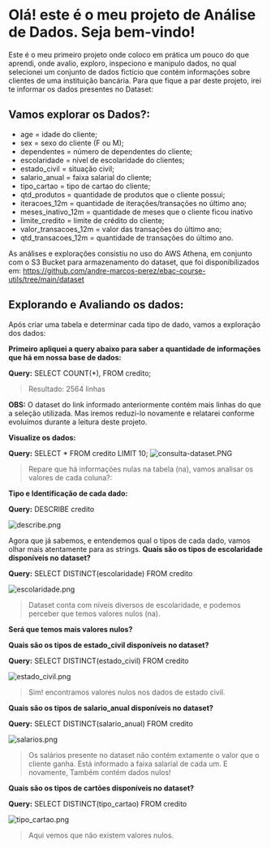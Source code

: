 # **Olá! este é o meu projeto de Análise de Dados. Seja bem-vindo!**
 Este é o meu primeiro projeto onde coloco em prática um pouco do que aprendi, onde avalio, exploro, inspeciono e manipulo dados, no qual selecionei um conjunto de dados fictício que contém informações sobre clientes de uma instituição bancária.
     Para que fique a par deste projeto, irei te informar os dados presentes no Dataset:
     
 ## Vamos explorar os Dados?:
* age = idade do cliente;
* sex = sexo do cliente (F ou M);
* dependentes = número de dependentes do cliente;
* escolaridade = nível de escolaridade do clientes;
* estado_civil = situação civil;
* salario_anual = faixa salarial do cliente;
* tipo_cartao = tipo de cartao do cliente;
* qtd_produtos = quantidade de produtos que o cliente possui;
* iteracoes_12m = quantidade de iterações/transações no último ano;
* meses_inativo_12m = quantidade de meses que o cliente ficou inativo
* limite_credito = limite de crédito do cliente;
* valor_transacoes_12m = valor das transações do último ano;
* qtd_transacoes_12m  = quantidade de transações do último ano.

As análises e explorações consistiu no uso do AWS Athena, em conjunto com o S3 Bucket para armazenamento do dataset, que foi disponibilizados em: https://github.com/andre-marcos-perez/ebac-course-utils/tree/main/dataset

## **Explorando e Avaliando os dados:**

Após criar uma tabela e determinar cada tipo de dado, vamos a exploração dos dados:

**Primeiro apliquei a query abaixo para saber a quantidade de informações que há em nossa base de dados:**

**Query:**
SELECT COUNT(*), FROM credito;
> Resultado: 2564 linhas


**OBS:** O dataset do link informado anteriormente contém mais linhas do que a seleção utilizada. Mas iremos reduzi-lo novamente e relatarei conforme evoluímos durante a leitura deste projeto.

**Visualize os dados:** 

**Query:**
SELECT * FROM credito LIMIT 10;
![consulta-dataset.PNG](attachment:d2311748-a249-48a4-9e8a-2e821b566670.png)

> Repare que há informações nulas na tabela (na), vamos analisar os valores de cada coluna?:


**Tipo e Identificação de cada dado:**

**Query:**
DESCRIBE credito

![describe.png](attachment:5d3c4aa1-1831-4d29-88d2-de9733efe75a.png)


Agora que já sabemos, e entendemos qual o tipos de cada dado, vamos olhar mais atentamente para as strings.
**Quais são os tipos de escolaridade disponíveis no dataset?**

**Query:**
SELECT DISTINCT(escolaridade) FROM credito

![escolaridade.png](attachment:269fcc50-a0f2-4628-8992-472872ac772a.png)

> Dataset conta com níveis diversos de escolaridade, e podemos perceber que temos valores nulos (na).


**Será que temos mais valores nulos?**

**Quais são os tipos de estado_civil disponíveis no dataset?**

**Query:**
SELECT DISTINCT(estado_civil) FROM credito

![estado_civil.png](attachment:a74b6cf2-4416-41eb-bb5d-2d1929c93b9b.png)

> Sim! encontramos valores nulos nos dados de estado civil.


**Quais são os tipos de salario_anual disponíveis no dataset?**

**Query:** 
SELECT DISTINCT(salario_anual) FROM credito

![salarios.png](attachment:00357bb5-227e-44ee-b8c0-a4749bccd694.png)

> Os salários presente no dataset não contém extamente o valor que o cliente ganha. Está informado a faixa salarial de cada um. E novamente, Também contém dados nulos!


**Quais são os tipos de cartões disponíveis no dataset?**

**Query:**
SELECT DISTINCT(tipo_cartao) FROM credito

![tipo_cartao.png](attachment:88c82949-a349-4beb-b69b-cdf3f1f95214.png)

> Aqui vemos que não existem valores nulos.

